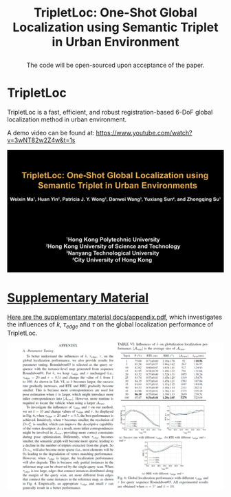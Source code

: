 #  <p align="center"> TripletLoc: One-Shot Global Localization using Semantic Triplet in Urban Environment </p>

<p align="center">The code will be open-sourced upon acceptance of the paper.</p>

# TripletLoc
TripletLoc is a fast, efficient, and robust registration-based 6-DoF global localization method in urban environment.

A demo video can be found at: https://www.youtube.com/watch?v=3wNT82w2Z4w&t=1s  

<center>
<p align="center"><a href="https://www.youtube.com/watch?v=3wNT82w2Z4w&t=1s"><img src="docs/video_cover.png" width=600 /></p>
</center>

# Supplementary Material
Here are the supplementary material [docs/appendix.pdf](docs/appendix.pdf), which investigates the influences of $k$, $\tau_{edge}$ and $\tau$ on the global localization performance of TripletLoc. 

<p align="center"><img src="docs/appendix.png" width=1080></p>

